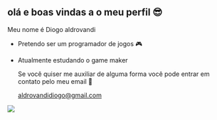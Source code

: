 ## olá e boas vindas a o meu perfil 😎

Meu nome é Diogo aldrovandi

- Pretendo ser um programador de jogos 🎮
- Atualmente estudando o game maker

  Se você quiser me auxiliar de alguma forma você pode entrar em contato pelo meu email 🤙

  aldrovandidiogo@gmail.com


![](https://media.tenor.com/PS3stBmyo3kAAAAi/basado.gif)
  


